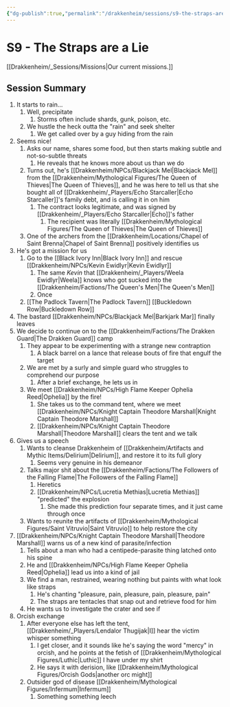 ```yaml
---
{"dg-publish":true,"permalink":"/drakkenheim/sessions/s9-the-straps-are-a-lie/","tags":["gardenEntry"]}
---
```



# S9 - The Straps are a Lie

[[Drakkenheim/_Sessions/Missions\|Our current missions.]]

## Session Summary
1. It starts to rain...
	1. Well, precipitate
		1. Storms often include shards, gunk, poison, etc.
	2. We hustle the heck outta the "rain" and seek shelter
		1. We get called over by a guy hiding from the rain
2. Seems nice!
	1. Asks our name, shares some food, but then starts making subtle and not-so-subtle threats
		1. He reveals that he knows more about us than we do
	2. Turns out, he's [[Drakkenheim/NPCs/Blackjack Mel\|Blackjack Mel]] from the [[Drakkenheim/Mythological Figures/The Queen of Thieves\|The Queen of Thieves]], and he was here to tell us that she bought all of [[Drakkenheim/_Players/Echo Starcaller\|Echo Starcaller]]'s family debt, and is calling it in on him
		1. The contract looks legitimate, and was signed by [[Drakkenheim/_Players/Echo Starcaller\|Echo]]'s father
			1. The recipient was literally [[Drakkenheim/Mythological Figures/The Queen of Thieves\|The Queen of Thieves]]
	3. One of the archers from the [[Drakkenheim/Locations/Chapel of Saint Brenna\|Chapel of Saint Brenna]] positively identifies us
3. He's got a mission for us
	1. Go to the [[Black Ivory Inn\|Black Ivory Inn]] and rescue [[Drakkenheim/NPCs/Kevin Ewidlyr\|Kevin Ewidlyr]]
		1. The same *Kevin* that [[Drakkenheim/_Players/Weela Ewidlyr\|Weela]] knows who got sucked into the [[Drakkenheim/Factions/The Queen's Men\|The Queen's Men]]
		2. Once 
	2. [[The Padlock Tavern\|The Padlock Tavern]] [[Buckledown Row\|Buckledown Row]]
4. The bastard [[Drakkenheim/NPCs/Blackjack Mel\|Barkjark Mar]] finally leaves
5. We decide to continue on to the [[Drakkenheim/Factions/The Drakken Guard\|The Drakken Guard]] camp
	1. They appear to be experimenting with a strange new contraption
		1. A black barrel on a lance that release bouts of fire that engulf the target
	2. We are met by a surly and simple guard who struggles to comprehend our purpose
		1. After a brief exchange, he lets us in
	3. We meet [[Drakkenheim/NPCs/High Flame Keeper Ophelia Reed\|Ophelia]] by the fire!
		1. She takes us to the command tent, where we meet [[Drakkenheim/NPCs/Knight Captain Theodore Marshall\|Knight Captain Theodore Marshall]]
		2. [[Drakkenheim/NPCs/Knight Captain Theodore Marshall\|Theodore Marshall]] clears the tent and we talk
6.  Gives us a speech
	1. Wants to cleanse Drakkenheim of [[Drakkenheim/Artifacts and Mythic Items/Delirium\|Delirium]], and restore it to its full glory
		1. Seems very genuine in his demeanor
	2. Talks major shit about the [[Drakkenheim/Factions/The Followers of the Falling Flame\|The Followers of the Falling Flame]]
		1. Heretics
		2. [[Drakkenheim/NPCs/Lucretia Methias\|Lucretia Methias]] "predicted" the explosion
			1. She made this prediction four separate times, and it just came through once
	3. Wants to reunite the artifacts of [[Drakkenheim/Mythological Figures/Saint Vitruvio\|Saint Vitruvio]] to help restore the city
7. [[Drakkenheim/NPCs/Knight Captain Theodore Marshall\|Theodore Marshall]] warns us of a new kind of parasite/infection
	1. Tells about a man who had a centipede-parasite thing latched onto his spine
	2. He and [[Drakkenheim/NPCs/High Flame Keeper Ophelia Reed\|Ophelia]] lead us into a kind of jail
	3. We find a man, restrained, wearing nothing but paints with what look like straps
		1. He's chanting "pleasure, pain, pleasure, pain, pleasure, pain"
		2. The straps are tentacles that snap out and retrieve food for him
	4. He wants us to investigate the crater and see if 
8. Orcish exchange
	1. After everyone else has left the tent, [[Drakkenheim/_Players/Lendalor Thugijak\|I]] hear the victim whisper something
		1. I get closer, and it sounds like he's saying the word "mercy" in orcish, and he points at the fetish of [[Drakkenheim/Mythological Figures/Luthic\|Luthic]] I have under my shirt
		2. He says it with derision, like [[Drakkenheim/Mythological Figures/Orcish Gods\|another orc might]]
	2. Outsider god of disease [[Drakkenheim/Mythological Figures/Infermum\|Infermum]]
		1. Something something leech